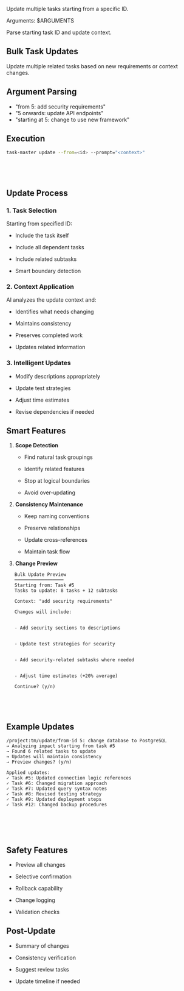 Update multiple tasks starting from a specific ID.

Arguments: $ARGUMENTS

Parse starting task ID and update context.



## Bulk Task Updates

Update multiple related tasks based on new requirements or context changes.

## Argument Parsing

- "from 5: add security requirements"
- "5 onwards: update API endpoints"
- "starting at 5: change to use new framework"

## Execution




```bash
task-master update --from=<id> --prompt="<context>"






```



## Update Process

### 1. **Task Selection**
Starting from specified ID:


- Include the task itself


- Include all dependent tasks


- Include related subtasks


- Smart boundary detection

### 2. **Context Application**
AI analyzes the update context and:


- Identifies what needs changing


- Maintains consistency


- Preserves completed work


- Updates related information

### 3. **Intelligent Updates**


- Modify descriptions appropriately


- Update test strategies


- Adjust time estimates


- Revise dependencies if needed



## Smart Features



1. **Scope Detection**


   - Find natural task groupings


   - Identify related features


   - Stop at logical boundaries


   - Avoid over-updating



2. **Consistency Maintenance**


   - Keep naming conventions


   - Preserve relationships


   - Update cross-references


   - Maintain task flow



3. **Change Preview**





```
   Bulk Update Preview
   ━━━━━━━━━━━━━━━━━━
   Starting from: Task #5
   Tasks to update: 8 tasks + 12 subtasks

   Context: "add security requirements"

   Changes will include:


   - Add security sections to descriptions


   - Update test strategies for security


   - Add security-related subtasks where needed


   - Adjust time estimates (+20% average)

   Continue? (y/n)





```



## Example Updates







```
/project:tm/update/from-id 5: change database to PostgreSQL
→ Analyzing impact starting from task #5
→ Found 6 related tasks to update
→ Updates will maintain consistency
→ Preview changes? (y/n)

Applied updates:
✓ Task #5: Updated connection logic references
✓ Task #6: Changed migration approach
✓ Task #7: Updated query syntax notes
✓ Task #8: Revised testing strategy
✓ Task #9: Updated deployment steps
✓ Task #12: Changed backup procedures






```



## Safety Features



- Preview all changes


- Selective confirmation


- Rollback capability


- Change logging


- Validation checks



## Post-Update



- Summary of changes


- Consistency verification


- Suggest review tasks


- Update timeline if needed
